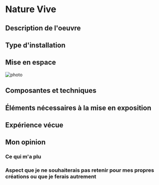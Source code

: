 # Nature Vive


## Description de l'oeuvre


## Type d'installation


## Mise en espace
![photo](media/salle_croquis.png)

## Composantes et techniques


## Éléments nécessaires à la mise en exposition


##  Expérience vécue


## Mon opinion
### Ce qui m'a plu


###  Aspect que je ne souhaiterais pas retenir pour mes propres créations ou que je ferais autrement


